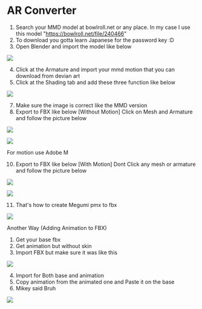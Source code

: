 # AR Converter
1) Search your MMD model at bowlroll.net or any place. In my case I use this model "https://bowlroll.net/file/240466"
2) To download you gotta learn Japanese for the password key :D
3) Open Blender and import the model like below

![](images/import.JPG)

4) Click at the Armature and import your mmd motion that you can download from devian art
5) Click at the Shading tab and add these three function like below 

![](images/Shading.JPG)

7) Make sure the image is correct like the MMD version
8) Export to FBX like below [Without Motion]
Click on Mesh and Armature and follow the picture below

![](images/mixamo.JPG)

![](images/mixamo2.JPG)

For motion use Adobe M

10) Export to FBX like below [With Motion]
Dont Click any mesh or armature and follow the picture below

![](images/BlenderSetting.JPG)

![](images/BlenderSetting2.JPG)

11) That's how to create Megumi pmx to fbx

![](images/icon_1.png)

Another Way (Adding Animation to FBX)
1) Get your base fbx
2) Get animation but without skin
3) Import FBX but make sure it was like this

![](images/key.JPG)

4) Import for Both base and animation
5) Copy animation from the animated one and Paste it on the base
6) Mikey said Bruh

![](images/Mikey.JPG)
